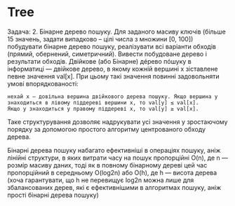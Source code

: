 # Tree
Задача: 2. Бінарне дерево пошуку. Для заданого масиву ключів (більше 15 значень, задати випадково – цілі числа з множини [0, 100]) побудувати бінарне дерево пошуку, реалізувати всі варіанти обходів (прямий, обернений, симетричний). Вивести побудоване дерево і результати обходів.
Двійкове (або Бінарне) дéрево пóшуку  в інформатиці — двійкове дерево, в якому кожній вершині x зіставлене певне значення val[x]. При цьому такі значення повинні задовольняти умові впорядкованості:

    нехай x — довільна вершина двійкового дерева пошуку. Якщо вершина y знаходиться в лівому піддереві вершини x, то val[y] ≤ val[x].
    Якщо у знаходиться у правому піддереві x, то val[y] ≥ val[x].

Таке структурування дозволяє надрукувати усі значення у зростаючому порядку за допомогою простого алгоритму центрованого обходу дерева.

Бінарні дерева пошуку набагато ефективніші в операціях пошуку, аніж лінійні структури, в яких витрати часу на пошук пропорційні O(n), де n — розмір масиву даних, тоді як в повному бінарному дереві цей час пропорційний в середньому O(log2n) або O(h), де h — висота дерева (хоча гарантувати, що h не перевищує log2n можна лише для збалансованих дерев, які є ефективнішими в алгоритмах пошуку, аніж прості бінарні дерева пошуку)

